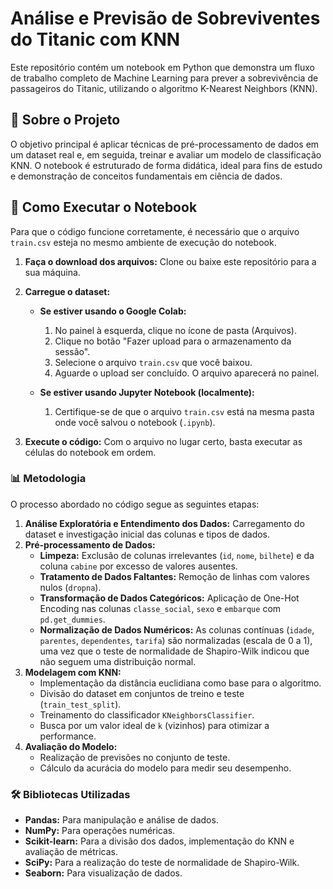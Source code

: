 # Análise e Previsão de Sobreviventes do Titanic com KNN

Este repositório contém um notebook em Python que demonstra um fluxo de trabalho completo de Machine Learning para prever a sobrevivência de passageiros do Titanic, utilizando o algoritmo K-Nearest Neighbors (KNN).

## 🚢 Sobre o Projeto

O objetivo principal é aplicar técnicas de pré-processamento de dados em um dataset real e, em seguida, treinar e avaliar um modelo de classificação KNN. O notebook é estruturado de forma didática, ideal para fins de estudo e demonstração de conceitos fundamentais em ciência de dados.

## 🚀 Como Executar o Notebook

Para que o código funcione corretamente, é necessário que o arquivo `train.csv` esteja no mesmo ambiente de execução do notebook.

1.  **Faça o download dos arquivos:** Clone ou baixe este repositório para a sua máquina.

2.  **Carregue o dataset:**
    * **Se estiver usando o Google Colab:**
        1.  No painel à esquerda, clique no ícone de pasta (Arquivos).
        2.  Clique no botão "Fazer upload para o armazenamento da sessão".
        3.  Selecione o arquivo `train.csv` que você baixou.
        4.  Aguarde o upload ser concluído. O arquivo aparecerá no painel.

    * **Se estiver usando Jupyter Notebook (localmente):**
        1.  Certifique-se de que o arquivo `train.csv` está na mesma pasta onde você salvou o notebook (`.ipynb`).

3.  **Execute o código:** Com o arquivo no lugar certo, basta executar as células do notebook em ordem.

### 📊 Metodologia

O processo abordado no código segue as seguintes etapas:

1.  **Análise Exploratória e Entendimento dos Dados:** Carregamento do dataset e investigação inicial das colunas e tipos de dados.
2.  **Pré-processamento de Dados:**
    * **Limpeza:** Exclusão de colunas irrelevantes (`id`, `nome`, `bilhete`) e da coluna `cabine` por excesso de valores ausentes.
    * **Tratamento de Dados Faltantes:** Remoção de linhas com valores nulos (`dropna`).
    * **Transformação de Dados Categóricos:** Aplicação de One-Hot Encoding nas colunas `classe_social`, `sexo` e `embarque` com `pd.get_dummies`.
    * **Normalização de Dados Numéricos:** As colunas contínuas (`idade`, `parentes`, `dependentes`, `tarifa`) são normalizadas (escala de 0 a 1), uma vez que o teste de normalidade de Shapiro-Wilk indicou que não seguem uma distribuição normal.
3.  **Modelagem com KNN:**
    * Implementação da distância euclidiana como base para o algoritmo.
    * Divisão do dataset em conjuntos de treino e teste (`train_test_split`).
    * Treinamento do classificador `KNeighborsClassifier`.
    * Busca por um valor ideal de `k` (vizinhos) para otimizar a performance.
4.  **Avaliação do Modelo:**
    * Realização de previsões no conjunto de teste.
    * Cálculo da acurácia do modelo para medir seu desempenho.

### 🛠️ Bibliotecas Utilizadas

* **Pandas:** Para manipulação e análise de dados.
* **NumPy:** Para operações numéricas.
* **Scikit-learn:** Para a divisão dos dados, implementação do KNN e avaliação de métricas.
* **SciPy:** Para a realização do teste de normalidade de Shapiro-Wilk.
* **Seaborn:** Para visualização de dados.

